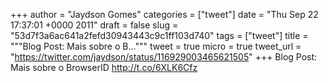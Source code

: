 
+++
author = "Jaydson Gomes"
categories = ["tweet"]
date = "Thu Sep 22 17:37:01 +0000 2011"
draft = false
slug = "53d7f3a6ac641a2fefd30943443c9c1ff103d740"
tags = ["tweet"]
title = """Blog Post: Mais sobre o B..."""
tweet = true
micro = true
tweet_url = "https://twitter.com/jaydson/status/116929003465621505"
+++
Blog Post: Mais sobre o BrowserID http://t.co/6XLK6Cfz

